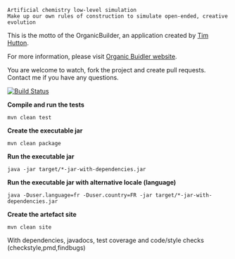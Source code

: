     Artificial chemistry low-level simulation
    Make up our own rules of construction to simulate open-ended, creative evolution

This is the motto of the OrganicBuilder, an application created by [Tim Hutton](http://www.sq3.org.uk).

For more information, please visit [Organic Buidler website](https://bertranddechoux.github.io/OrganicBuilder/).

You are welcome to watch, fork the project and create pull requests. Contact me if you have any questions.

[![Build Status](https://travis-ci.org/BertrandDechoux/OrganicBuilder.svg?branch=develop)](https://travis-ci.org/BertrandDechoux/OrganicBuilder)

**Compile and run the tests**
```
mvn clean test
```

**Create the executable jar**
```
mvn clean package
```

**Run the executable jar**
```
java -jar target/*-jar-with-dependencies.jar
```

**Run the executable jar with alternative locale (language)**
```
java -Duser.language=fr -Duser.country=FR -jar target/*-jar-with-dependencies.jar
```

**Create the artefact site**
```
mvn clean site
```
With dependencies, javadocs, test coverage and code/style checks (checkstyle,pmd,findbugs)
